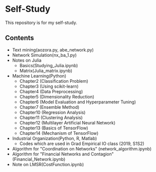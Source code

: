 # Self-Study

This repository is for my self-study.

## Contents
- Text mining(aozora.py, abe_network.py)
- Network Simulation(nx_ba_1.py)
- Notes on Julia
  - Basics(Studying_Julia.ipynb)
  - Matrix(Julia_matrix.ipynb)
- Machine Learning(Python)
  - Chapter2 (Classification Problem)
  - Chapter3 (Using scikit-learn)
  - Chapter4 (Data Preprocessing)
  - Chapter5 (Dimensionality Reduction)
  - Chapter6 (Model Evaluation and Hyperparameter Tuning)
  - Chapter7 (Ensemble Method)
  - Chapter10 (Regression Analysis)
  - Chapter11 (Clustering Analysis)
  - Chapter12 (Multilayer Artificial Neural Network)
  - Chapter13 (Basics of TensorFlow)
  - Chapter14 (Mechanism of TensorFlow)
- Industrial Organization(Python, R, Matlab)
  - Codes which are used in Grad Empirical IO class (2019, S1S2)
- Algorithm for "Coordination on Networks" (network_algorithm.ipynb)
- Algorithm for "Financial Networks and Contagion" (Financial_Network.ipynb)
- Note on LMSR(CostFunction.ipynb)